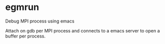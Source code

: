# egmrun

Debug MPI process using emacs

Attach on gdb per MPI process and connects to a emacs server to open a buffer per process.
